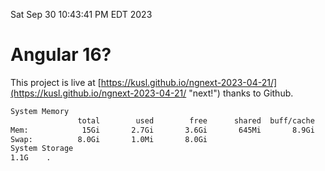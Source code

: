 Sat Sep 30 10:43:41 PM EDT 2023

# Angular 16?


This project is live at [https://kusl.github.io/ngnext-2023-04-21/](https://kusl.github.io/ngnext-2023-04-21/ "next!") thanks to Github.

```bash
System Memory
               total        used        free      shared  buff/cache   available
Mem:            15Gi       2.7Gi       3.6Gi       645Mi       8.9Gi        11Gi
Swap:          8.0Gi       1.0Mi       8.0Gi
System Storage
1.1G	.
```
```bash
